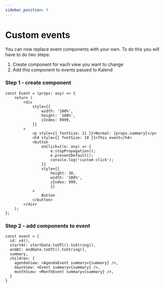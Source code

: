 ```yaml
---
sidebar_position: 9
---
```


# Custom events

You can now replace event components with your own. To do this you will have to do two steps:

1. Create component for each view you want to change
2. Add this component to events passed to Kalend

### Step 1 - create component

    const Event = (props: any) => {
        return (
            <div
                style={{
                    width: '100%',
                    height: '100%',
                    zIndex: 9999,
                }}
            >
                <p style={{ fontSize: 11 }}>Normal: {props.summary}</p>
                <h4 style={{ fontSize: 10 }}>This event</h4>
                <button
                    onClick={(e: any) => {
                        e.stopPropagation();
                        e.preventDefault();
                        console.log('custom click');
                    }}
                    style={{
                        height: 30,
                        width: '100%',
                        zIndex: 999,
                        }}
                >
                    Button
                </button>
            </div>
        );
    };

### Step 2 - add components to event

    const event = {
      id: v4(),
      startAt: startDate.toUTC().toString(),
      endAt: endDate.toUTC().toString(),
      summary,
      children: {
        agendaView: <AgendaEvent summary={summary} />,
        daysView: <Event summary={summary} />,
        monthView: <MonthEvent summary={summary} />,
      }
    }
